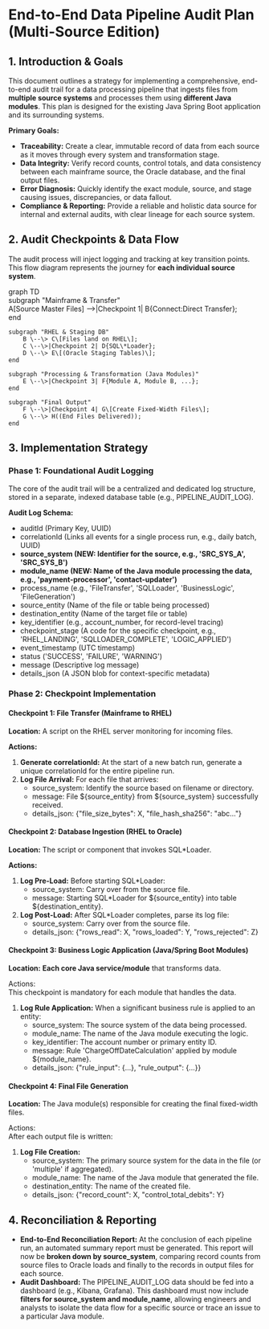 # **End-to-End Data Pipeline Audit Plan (Multi-Source Edition)**

## **1\. Introduction & Goals**

This document outlines a strategy for implementing a comprehensive, end-to-end audit trail for a data processing pipeline that ingests files from **multiple source systems** and processes them using **different Java modules**. This plan is designed for the existing Java Spring Boot application and its surrounding systems.

**Primary Goals:**

* **Traceability:** Create a clear, immutable record of data from each source as it moves through every system and transformation stage.  
* **Data Integrity:** Verify record counts, control totals, and data consistency between each mainframe source, the Oracle database, and the final output files.  
* **Error Diagnosis:** Quickly identify the exact module, source, and stage causing issues, discrepancies, or data fallout.  
* **Compliance & Reporting:** Provide a reliable and holistic data source for internal and external audits, with clear lineage for each source system.

## **2\. Audit Checkpoints & Data Flow**

The audit process will inject logging and tracking at key transition points. This flow diagram represents the journey for **each individual source system**.

graph TD  
    subgraph "Mainframe & Transfer"  
        A\[Source Master Files\] \--\>|Checkpoint 1| B{Connect:Direct Transfer};  
    end

    subgraph "RHEL & Staging DB"  
        B \--\> C\[Files land on RHEL\];  
        C \--\>|Checkpoint 2| D{SQL\*Loader};  
        D \--\> E\[(Oracle Staging Tables)\];  
    end

    subgraph "Processing & Transformation (Java Modules)"  
        E \--\>|Checkpoint 3| F{Module A, Module B, ...};  
    end  
      
    subgraph "Final Output"  
        F \--\>|Checkpoint 4| G\[Create Fixed-Width Files\];  
        G \--\> H((End Files Delivered));  
    end

## **3\. Implementation Strategy**

### **Phase 1: Foundational Audit Logging**

The core of the audit trail will be a centralized and dedicated log structure, stored in a separate, indexed database table (e.g., PIPELINE\_AUDIT\_LOG).

**Audit Log Schema:**

* auditId (Primary Key, UUID)  
* correlationId (Links all events for a single process run, e.g., daily batch, UUID)  
* **source\_system (NEW: Identifier for the source, e.g., 'SRC\_SYS\_A', 'SRC\_SYS\_B')**  
* **module\_name (NEW: Name of the Java module processing the data, e.g., 'payment-processor', 'contact-updater')**  
* process\_name (e.g., 'FileTransfer', 'SQLLoader', 'BusinessLogic', 'FileGeneration')  
* source\_entity (Name of the file or table being processed)  
* destination\_entity (Name of the target file or table)  
* key\_identifier (e.g., account\_number, for record-level tracing)  
* checkpoint\_stage (A code for the specific checkpoint, e.g., 'RHEL\_LANDING', 'SQLLOADER\_COMPLETE', 'LOGIC\_APPLIED')  
* event\_timestamp (UTC timestamp)  
* status ('SUCCESS', 'FAILURE', 'WARNING')  
* message (Descriptive log message)  
* details\_json (A JSON blob for context-specific metadata)

### **Phase 2: Checkpoint Implementation**

#### **Checkpoint 1: File Transfer (Mainframe to RHEL)**

**Location:** A script on the RHEL server monitoring for incoming files.

**Actions:**

1. **Generate correlationId:** At the start of a new batch run, generate a unique correlationId for the entire pipeline run.  
2. **Log File Arrival:** For each file that arrives:  
   * source\_system: Identify the source based on filename or directory.  
   * message: File ${source\_entity} from ${source\_system} successfully received.  
   * details\_json: {"file\_size\_bytes": X, "file\_hash\_sha256": "abc..."}

#### **Checkpoint 2: Database Ingestion (RHEL to Oracle)**

**Location:** The script or component that invokes SQL\*Loader.

**Actions:**

1. **Log Pre-Load:** Before starting SQL\*Loader:  
   * source\_system: Carry over from the source file.  
   * message: Starting SQL\*Loader for ${source\_entity} into table ${destination\_entity}.  
2. **Log Post-Load:** After SQL\*Loader completes, parse its log file:  
   * source\_system: Carry over from the source file.  
   * details\_json: {"rows\_read": X, "rows\_loaded": Y, "rows\_rejected": Z}

#### **Checkpoint 3: Business Logic Application (Java/Spring Boot Modules)**

**Location:** **Each core Java service/module** that transforms data.

Actions:  
This checkpoint is mandatory for each module that handles the data.

1. **Log Rule Application:** When a significant business rule is applied to an entity:  
   * source\_system: The source system of the data being processed.  
   * module\_name: The name of the Java module executing the logic.  
   * key\_identifier: The account number or primary entity ID.  
   * message: Rule 'ChargeOffDateCalculation' applied by module ${module\_name}.  
   * details\_json: {"rule\_input": {...}, "rule\_output": {...}}

#### **Checkpoint 4: Final File Generation**

**Location:** The Java module(s) responsible for creating the final fixed-width files.

Actions:  
After each output file is written:

1. **Log File Creation:**  
   * source\_system: The primary source system for the data in the file (or 'multiple' if aggregated).  
   * module\_name: The name of the Java module that generated the file.  
   * destination\_entity: The name of the created file.  
   * details\_json: {"record\_count": X, "control\_total\_debits": Y}

## **4\. Reconciliation & Reporting**

* **End-to-End Reconciliation Report:** At the conclusion of each pipeline run, an automated summary report must be generated. This report will now be **broken down by source\_system**, comparing record counts from source files to Oracle loads and finally to the records in output files for each source.  
* **Audit Dashboard:** The PIPELINE\_AUDIT\_LOG data should be fed into a dashboard (e.g., Kibana, Grafana). This dashboard must now include **filters for source\_system and module\_name**, allowing engineers and analysts to isolate the data flow for a specific source or trace an issue to a particular Java module.